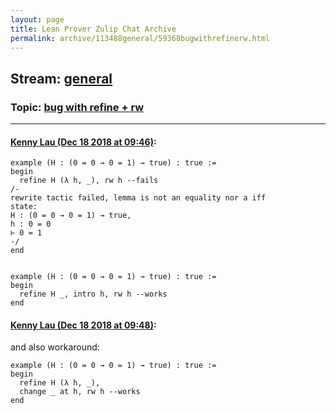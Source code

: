 ```yaml
---
layout: page
title: Lean Prover Zulip Chat Archive 
permalink: archive/113488general/59368bugwithrefinerw.html
---
```


## Stream: [general](index.html)
### Topic: [bug with refine + rw](59368bugwithrefinerw.html)

---

#### [Kenny Lau (Dec 18 2018 at 09:46)](https://leanprover.zulipchat.com/#narrow/stream/113488-general/topic/bug%20with%20refine%20%2B%20rw/near/152093977):
```lean
example (H : (0 = 0 → 0 = 1) → true) : true :=
begin
  refine H (λ h, _), rw h --fails
/-
rewrite tactic failed, lemma is not an equality nor a iff
state:
H : (0 = 0 → 0 = 1) → true,
h : 0 = 0
⊢ 0 = 1
-/
end


example (H : (0 = 0 → 0 = 1) → true) : true :=
begin
  refine H _, intro h, rw h --works
end
```

#### [Kenny Lau (Dec 18 2018 at 09:48)](https://leanprover.zulipchat.com/#narrow/stream/113488-general/topic/bug%20with%20refine%20%2B%20rw/near/152094049):
and also workaround:
```lean
example (H : (0 = 0 → 0 = 1) → true) : true :=
begin
  refine H (λ h, _),
  change _ at h, rw h --works
end
```

